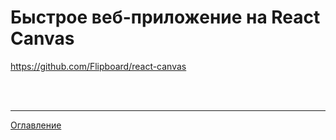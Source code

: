 # Быстрое веб-приложение на React Canvas

https://github.com/Flipboard/react-canvas

<br>
<br>

---

[Оглавление](https://github.com/LexDonowan/DevTips/blob/main/HTML%20Tricks/README.md)
